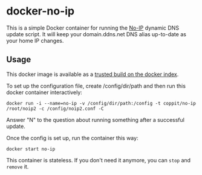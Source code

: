 docker-no-ip
============

This is a simple Docker container for running the [No-IP](http://www.noip.com/) dynamic DNS update script. It will keep
your domain.ddns.net DNS alias up-to-date as your home IP changes.

Usage
-----

This docker image is available as a [trusted build on the docker index](https://index.docker.io/u/coppit/no-ip/).

To set up the configuration file, create /config/dir/path and then run this docker container interactively:

`docker run -i --name=no-ip -v /config/dir/path:/config -t coppit/no-ip /root/noip2 -c /config/noip2.conf -C`

Answer "N" to the question about running something after a successful update.

Once the config is set up, run the container this way:

`docker start no-ip`

This container is stateless. If you don't need it anymore, you can `stop` and `remove` it.
